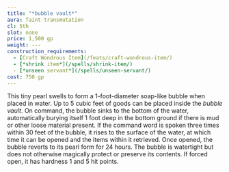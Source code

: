 ```yaml
---
title: "*bubble vault*"
aura: faint transmutation
cl: 5th
slot: none
price: 1,500 gp
weight: ---
construction_requirements:
  - [Craft Wondrous Item](/feats/craft-wondrous-item/)
  - [*shrink item*](/spells/shrink-item/)
  - [*unseen servant*](/spells/unseen-servant/)
cost: 750 gp
---
```


This tiny pearl swells to form a 1-foot-diameter soap-like bubble when placed in water. Up to 5 cubic feet of goods can be placed inside the *bubble vault*. On command, the bubble sinks to the bottom of the water, automatically burying itself 1 foot deep in the bottom ground if there is mud or other loose material present. If the command word is spoken three times within 30 feet of the bubble, it rises to the surface of the water, at which time it can be opened and the items within it retrieved. Once opened, the bubble reverts to its pearl form for 24 hours. The bubble is watertight but does not otherwise magically protect or preserve its contents. If forced open, it has hardness 1 and 5 hit points.

